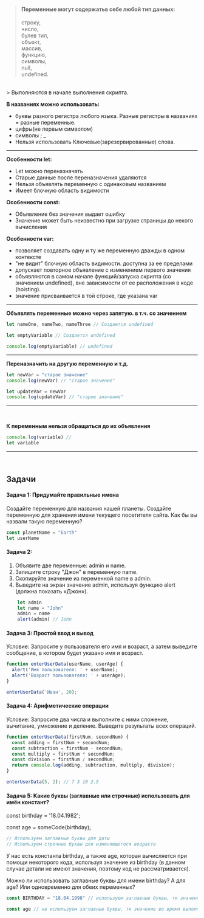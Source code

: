 > #### Переменные могут содержатьв себе любой тип данных:<br> 
>строку,<br> 
 число, <br>
булев тип,<br> 
 объект,<br> 
 массив,<br> 
 функцию,<br> 
 символы,<br> 
 null,<br> 
 undefined.<br> 
<br> 
 > Выполняются в начале выполнения скрипта.

**В названиях можно использовать:** 
- буквы разного регистра любого языка. Разные регистры в названиях = разные переменные.
- цифры(не первым символом)
- символы ; _
- Нельзя использовать Ключевые(зарезервированные) слова.
---

**Особенности let:**

- Let можно переназначать
- Старые данные после переназначения удаляются
- Нельзя объявлять переменную с одинаковым названием
- Имеет блочную область видимости


**Особенности const:**
- Объявление без значения выдает ошибку
- Значение может быть неизвестно при загрузке страницы до некого вычисления



**Особенности var:**

- позволяет создавать одну и ту же переменную дважды в одном контексте
- "не видит" блочную область видимости. доступна за ее пределами
- допускает повторное объявление с изменением первого значения
- объявляются в самом начале функций/запуска скрипта (со значением undefined), вне зависимости от ее расположения в коде (hoisting).
- значение присваивается в той строке, где указана var

---

**Объявлять переменные можно через запятую. в т.ч. со значением**
```javascript
let nameOne, nameTwo, nameThree // Создается undefined
```


```javascript
let emptyVariable // Создается undefined

console.log(emptyVariable) // undefined
```
---

**Переназначить  на другую переменную и т.д.**
```javascript
let newVar = "старое значение"
console.log(newVar) // "старое значение"

let updateVar = newVar
console.log(updateVar) // "старое значение"
```
---
<br>

**К переменным нельзя обращаться до их объявления**
```javascript
console.log(variable) // 
let variable
```
---
<br>


## Задачи

#### Задача 1: Придумайте правильные имена
Создайте переменную для названия нашей планеты. 
Создайте переменную для хранения имени текущего посетителя сайта. Как бы вы назвали такую переменную?

```javascript
const planetName = "Earth"
let userName
```

#### Задача 2: 
1. Объявите две переменные: admin и name.
2. Запишите строку "Джон" в переменную name.
3. Скопируйте значение из переменной name в admin.
4. Выведите на экран значение admin, используя функцию alert (должна показать «Джон»).


```javascript
    let admin 
    let name = "John"
    admin = name
    alert(admin) // John
```

#### Задача 3: Простой ввод и вывод

Условие: Запросите у пользователя его имя и возраст, а затем выведите сообщение, в котором будет указано имя и возраст.


```javascript
function enterUserData(userName, userAge) {
  alert('Имя пользователя: ' + userName);
  alert('Возраст пользователя: ' + userAge);
}

enterUserData('Иван', 20);
```

#### Задача 4: Арифметические операции

Условие: Запросите два числа и выполните с ними сложение, вычитание, умножение и деление. Выведите результаты всех операций.


```javascript
function enterUserData(firstNum, secondNum) {
  const adding = firstNum + secondNum;
  const subtraction = firstNum - secondNum;
  const multiply = firstNum * secondNum;
  const division = firstNum / secondNum;
  return console.log(adding, subtraction, multiply, division);
}

enterUserData(5, 2); // 7 3 10 2.5
```



#### Задача 5: Какие буквы (заглавные или строчные) использовать для имён констант?

const birthday = '18.04.1982';

const age = someCode(birthday);

```javascript
// Используем заглавные буквы для даты
// Используем строчные буквы для изменяющегося возраста
```

 У нас есть константа birthday, а также age, которая вычисляется при помощи некоторого кода, используя значение из birthday (в данном случае детали не имеют значения, поэтому код не рассматривается).

Можно ли использовать заглавные буквы для имени birthday? А для age? Или одновременно для обеих переменных?

```javascript
const BIRTHDAY = "18.04.1998" // используем заглавные буквы, тк значение ни при каких условиях не будет меняться

const age // не используем заглавные буквы, тк значение во время выполнения кода может поменяться (например) в зависимости от календарной даты
```











